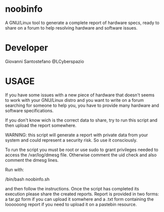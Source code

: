 # noobinfo
A GNU/Linux tool to generate a complete report of hardware specs, ready to share on a forum to help resolving hardware and software issues.

# Developer
Giovanni Santostefano @LCyberspazio

# USAGE
If you have some issues with a new piece of hardware that doesn't seems 
to work with your GNU/Linux distro and you want to write on a forum 
searching for someone to help you, you have to provide many hardware and 
software specifications.

If you don't know wich is the correct data to share, try to run this 
script and then upload the report somewhere.

WARNING: this script will generate a report with private data from your 
system and could represent a security risk. So use it consciously.

To run the script you must be root or use sudo to grant privileges 
needed to access the /var/log/dmesg file. Otherwise comment the uid 
check and also comment the dmesg lines.

Run with:

/bin/bash noobinfo.sh

and then follow the instructions. Once the script has completed its 
execution please share the created reports. Report is provided in two 
forms: a tar.gz form if you can upload it somwhere and a .txt form 
containing the loooooong report if you need to upload it on a pastebin 
resource.

